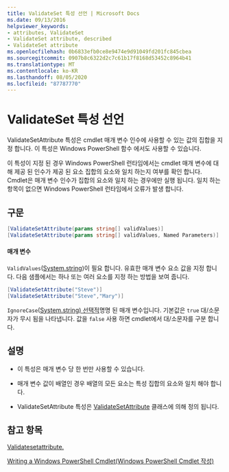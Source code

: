 ```yaml
---
title: ValidateSet 특성 선언 | Microsoft Docs
ms.date: 09/13/2016
helpviewer_keywords:
- attributes, ValidateSet
- ValidateSet attribute, described
- ValidateSet attribute
ms.openlocfilehash: 0b6833efb0ce8e9474e9d91049fd201fc845cbea
ms.sourcegitcommit: 0907b8c6322d2c7c61b17f8168d53452c8964b41
ms.translationtype: MT
ms.contentlocale: ko-KR
ms.lasthandoff: 08/05/2020
ms.locfileid: "87787770"
---
```

# <a name="validateset-attribute-declaration"></a>ValidateSet 특성 선언

ValidateSetAttribute 특성은 cmdlet 매개 변수 인수에 사용할 수 있는 값의 집합을 지정 합니다. 이 특성은 Windows PowerShell 함수 에서도 사용할 수 있습니다.

이 특성이 지정 된 경우 Windows PowerShell 런타임에서는 cmdlet 매개 변수에 대해 제공 된 인수가 제공 된 요소 집합의 요소와 일치 하는지 여부를 확인 합니다. Cmdlet은 매개 변수 인수가 집합의 요소와 일치 하는 경우에만 실행 됩니다. 일치 하는 항목이 없으면 Windows PowerShell 런타임에서 오류가 발생 합니다.

## <a name="syntax"></a>구문

```csharp
[ValidateSetAttribute(params string[] validValues)]
[ValidateSetAttribute(params string[] validValues, Named Parameters)]
```

#### <a name="parameters"></a>매개 변수

`ValidValues`([System.string](/dotnet/api/System.String))이 필요 합니다. 유효한 매개 변수 요소 값을 지정 합니다. 다음 샘플에서는 하나 또는 여러 요소를 지정 하는 방법을 보여 줍니다.

```csharp
[ValidateSetAttribute("Steve")]
[ValidateSetAttribute("Steve","Mary")]
```

`IgnoreCase`([System.string) 선택적](/dotnet/api/System.Boolean)명명 된 매개 변수입니다. 기본값은 `true` 대/소문자가 무시 됨을 나타냅니다. 값을 `false` 사용 하면 cmdlet에서 대/소문자를 구분 합니다.

## <a name="remarks"></a>설명

- 이 특성은 매개 변수 당 한 번만 사용할 수 있습니다.

- 매개 변수 값이 배열인 경우 배열의 모든 요소는 특성 집합의 요소와 일치 해야 합니다.

- ValidateSetAttribute 특성은 [ValidateSetAttribute](/dotnet/api/System.Management.Automation.ValidateSetAttribute) 클래스에 의해 정의 됩니다.

## <a name="see-also"></a>참고 항목

[Validatesetattribute.](/dotnet/api/System.Management.Automation.ValidateSetAttribute)

[Writing a Windows PowerShell Cmdlet(Windows PowerShell Cmdlet 작성)](./writing-a-windows-powershell-cmdlet.md)
